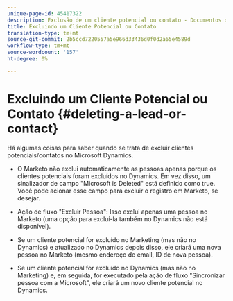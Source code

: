 ```yaml
---
unique-page-id: 45417322
description: Exclusão de um cliente potencial ou contato - Documentos de marketing - Documentação do produto
title: Excluindo um Cliente Potencial ou Contato
translation-type: tm+mt
source-git-commit: 2b5ccd7220557a5e966d33436d0f0d2a65e4589d
workflow-type: tm+mt
source-wordcount: '157'
ht-degree: 0%

---
```



# Excluindo um Cliente Potencial ou Contato {#deleting-a-lead-or-contact}

Há algumas coisas para saber quando se trata de excluir clientes potenciais/contatos no Microsoft Dynamics.

* O Marketo não exclui automaticamente as pessoas apenas porque os clientes potenciais foram excluídos no Dynamics. Em vez disso, um sinalizador de campo &quot;Microsoft is Deleted&quot; está definido como true. Você pode acionar esse campo para excluir o registro em Marketo, se desejar.

* Ação de fluxo &quot;Excluir Pessoa&quot;: Isso exclui apenas uma pessoa no Marketo (uma opção para excluí-la também no Dynamics não está disponível).

* Se um cliente potencial for excluído no Marketing (mas não no Dynamics) e atualizado no Dynamics depois disso, ele criará uma nova pessoa no Marketo (mesmo endereço de email, ID de nova pessoa).

* Se um cliente potencial for excluído no Dynamics (mas não no Marketing) e, em seguida, for executado pela ação de fluxo &quot;Sincronizar pessoa com a Microsoft&quot;, ele criará um novo cliente potencial no Dynamics.
